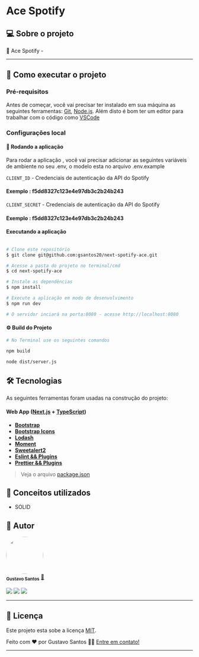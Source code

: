 
# Ace Spotify



## 💻 Sobre o projeto

📲 Ace Spotify - 



---

## 🚀 Como executar o projeto




### Pré-requisitos

Antes de começar, você vai precisar ter instalado em sua máquina as seguintes ferramentas:
[Git](https://git-scm.com), [Node.js](https://nodejs.org/en/). 
Além disto é bom ter um editor para trabalhar com o código como [VSCode](https://code.visualstudio.com/)


### Configurações local

#### 🎲 Rodando a aplicação

Para rodar a aplicação , você vai precisar adicionar as seguintes variáveis de ambiente no seu .env, o modelo esta no arquivo .env.example

`CLIENT_ID` -  Credenciais de autenticação da API do Spotify

#### Exemplo : f5dd8327c123e4e97db3c2b24b243

`CLIENT_SECRET` - Credenciais de autenticação da API do Spotify

#### Exemplo : f5dd8327c123e4e97db3c2b24b243


#### Executando a aplicação

```bash

# Clone este repositório
$ git clone git@github.com:gsantos20/next-spotify-ace.git

# Acesse a pasta do projeto no terminal/cmd
$ cd next-spotify-ace

# Instale as dependências
$ npm install

# Execute a aplicação em modo de desenvolvimento
$ npm run dev

# O servidor inciará na porta:8080 - acesse http://localhost:8080 
```

#### ⚙ Build do Projeto


```bash
# No Terminal use os seguintes comandos

npm build

node dist/server.js
```


## 🛠 Tecnologias

As seguintes ferramentas foram usadas na construção do projeto:


#### **Web App**  ([Next.js](https://nextjs.org/)  +  [TypeScript](https://www.typescriptlang.org/))

-   **[Bootstrap](https://getbootstrap.com/)**
-   **[Bootstrap Icons](https://icons.getbootstrap.com/)**
-   **[Lodash](https://lodash.com/)**
-   **[Moment](https://momentjs.com/)**
-   **[Sweetalert2](https://sweetalert2.github.io/)**
-   **[Eslint && Plugins](https://eslint.org/)**
-   **[Prettier && Plugins](https://prettier.io/)**

> Veja o arquivo  [package.json](https://github.com/gsantos20/next-spotfiy-ace/blob/main/package.json)

## 🧾 Conceitos utilizados

- SOLID
## 🦸 Autor

<div>
 <img style="border-radius: 50%;" src="https://avatars3.githubusercontent.com/u/100292023?s=460&u=61b426b901b8fe02e12019b1fdb67bf0072d4f00&v=4" width="100px;" alt=""/>
   <br />
 <sub><b>Gustavo Santos</b></sub></a> <a href="https://www.linkedin.com/in/gsantos20">🚀</a>
</div>
 <br />

<div>
  <a href="https://instagram.com/guuztta" target="_blank"><img src="https://img.shields.io/badge/-Instagram-%23E4405F?style=for-the-badge&logo=instagram&logoColor=white" target="_blank"></a>
  <a href ="mailto:nerisgs20@gmail.com"><img src="https://img.shields.io/badge/Gmail-D14836?style=for-the-badge&logo=gmail&logoColor=white" target="_blank"></a>
  <a href="https://www.linkedin.com/in/gsantos20" target="_blank"><img src="https://img.shields.io/badge/-LinkedIn-%230077B5?style=for-the-badge&logo=linkedin&logoColor=white" target="_blank"></a>
</div>

---

## 📝 Licença

Este projeto esta sobe a licença [MIT](./LICENSE).

Feito com ❤️ por Gustavo Santos 👋🏽 [Entre em contato!](https://www.linkedin.com/in/gsantos20/)

---
